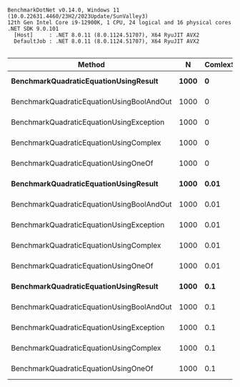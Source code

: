 ```

BenchmarkDotNet v0.14.0, Windows 11 (10.0.22631.4460/23H2/2023Update/SunValley3)
12th Gen Intel Core i9-12900K, 1 CPU, 24 logical and 16 physical cores
.NET SDK 9.0.101
  [Host]     : .NET 8.0.11 (8.0.1124.51707), X64 RyuJIT AVX2
  DefaultJob : .NET 8.0.11 (8.0.1124.51707), X64 RyuJIT AVX2


```
| Method                                    | N    | ComlexSolutionPercentage | Mean       | Error     | StdDev    | Median     | Gen0   | Allocated |
|------------------------------------------ |----- |------------------------- |-----------:|----------:|----------:|-----------:|-------:|----------:|
| **BenchmarkQuadraticEquationUsingResult**     | **1000** | **0**                        |   **7.224 μs** | **0.1405 μs** | **0.1173 μs** |   **7.228 μs** | **4.0741** |   **64000 B** |
| BenchmarkQuadraticEquationUsingBoolAndOut | 1000 | 0                        |   2.820 μs | 0.0138 μs | 0.0122 μs |   2.820 μs |      - |         - |
| BenchmarkQuadraticEquationUsingException  | 1000 | 0                        |   2.952 μs | 0.0147 μs | 0.0123 μs |   2.951 μs |      - |         - |
| BenchmarkQuadraticEquationUsingComplex    | 1000 | 0                        |   7.188 μs | 0.1436 μs | 0.2477 μs |   7.304 μs |      - |         - |
| BenchmarkQuadraticEquationUsingOneOf      | 1000 | 0                        |   7.152 μs | 0.0607 μs | 0.0568 μs |   7.162 μs |      - |         - |
| **BenchmarkQuadraticEquationUsingResult**     | **1000** | **0.01**                     |   **7.971 μs** | **0.1593 μs** | **0.1705 μs** |   **8.004 μs** | **4.0741** |   **64000 B** |
| BenchmarkQuadraticEquationUsingBoolAndOut | 1000 | 0.01                     |   2.854 μs | 0.0135 μs | 0.0126 μs |   2.857 μs |      - |         - |
| BenchmarkQuadraticEquationUsingException  | 1000 | 0.01                     |  44.743 μs | 0.2147 μs | 0.1904 μs |  44.683 μs | 0.2441 |    4680 B |
| BenchmarkQuadraticEquationUsingComplex    | 1000 | 0.01                     |   7.132 μs | 0.0495 μs | 0.0438 μs |   7.122 μs |      - |         - |
| BenchmarkQuadraticEquationUsingOneOf      | 1000 | 0.01                     |   7.994 μs | 0.0497 μs | 0.0465 μs |   7.982 μs |      - |         - |
| **BenchmarkQuadraticEquationUsingResult**     | **1000** | **0.1**                      |   **8.568 μs** | **0.1705 μs** | **0.1595 μs** |   **8.565 μs** | **4.0741** |   **64000 B** |
| BenchmarkQuadraticEquationUsingBoolAndOut | 1000 | 0.1                      |   2.797 μs | 0.0087 μs | 0.0082 μs |   2.798 μs |      - |         - |
| BenchmarkQuadraticEquationUsingException  | 1000 | 0.1                      | 284.535 μs | 1.6312 μs | 1.5258 μs | 284.861 μs | 1.9531 |   31320 B |
| BenchmarkQuadraticEquationUsingComplex    | 1000 | 0.1                      |   8.114 μs | 0.0555 μs | 0.0492 μs |   8.125 μs |      - |         - |
| BenchmarkQuadraticEquationUsingOneOf      | 1000 | 0.1                      |   7.950 μs | 0.0542 μs | 0.0481 μs |   7.967 μs |      - |         - |

